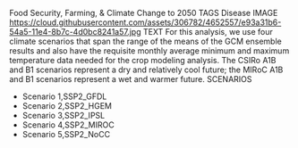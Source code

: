 Food Security, Farming, & Climate Change to 2050
TAGS
Disease
IMAGE
https://cloud.githubusercontent.com/assets/306782/4652557/e93a31b6-54a5-11e4-8b7c-4d0bc8241a57.jpg
TEXT
For this analysis, we use four climate scenarios that span the range of the means of the GCM ensemble results and also have the requisite monthly average minimum and maximum temperature data needed for the crop modeling analysis. The CSIRo A1B and B1 scenarios represent a dry and relatively cool future; the MIRoC A1B and B1 scenarios represent a wet and warmer future.
SCENARIOS
- Scenario 1,SSP2_GFDL
- Scenario 2,SSP2_HGEM
- Scenario 3,SSP2_IPSL
- Scenario 4,SSP2_MIROC
- Scenario 5,SSP2_NoCC